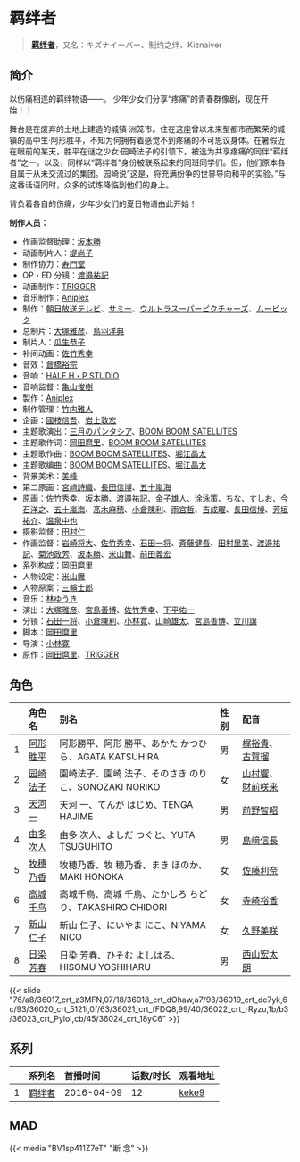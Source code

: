 # 羁绊者


> <u>**[羁绊者](https://bgm.tv/subject/148281)**</u>，又名：キズナイーバー、制约之绊、Kiznaiver

## 简介

以伤痛相连的羁绊物语——。
少年少女们分享“疼痛”的青春群像剧，现在开始！！

舞台是在废弃的土地上建造的城镇·洲笼市。住在这座曾以未来型都市而繁荣的城镇的高中生·阿形胜平，不知为何拥有着感觉不到疼痛的不可思议身体。在暑假近在眼前的某天，胜平在谜之少女·园崎法子的引领下，被选为共享疼痛的同伴“羁绊者”之一。以及，同样以“羁绊者”身份被联系起来的同班同学们。但，他们原本各自属于从未交流过的集团。园崎说“这是，将充满纷争的世界导向和平的实验。”与这番话语同时，众多的试炼降临到他们的身上。

背负着各自的伤痛，少年少女们的夏日物语由此开始！

**制作人员：**
- 作画监督助理：[坂本勝](https://bgm.tv/person/26341)
- 动画制片人：[堤尚子](https://bgm.tv/person/27300)
- 制作协力：[寿門堂](https://bgm.tv/person/33566)
- OP・ED 分镜：[渡邉祐記](https://bgm.tv/person/14141)
- 动画制作：[TRIGGER](https://bgm.tv/person/8008)
- 音乐制作：[Aniplex](https://bgm.tv/person/645)
- 制作：[朝日放送テレビ](https://bgm.tv/person/3362)、[サミー](https://bgm.tv/person/7485)、[ウルトラスーパーピクチャーズ](https://bgm.tv/person/12614)、[ムービック](https://bgm.tv/person/310)
- 总制片：[大塚雅彦](https://bgm.tv/person/760)、[鳥羽洋典](https://bgm.tv/person/39868)
- 制片人：[瓜生恭子](https://bgm.tv/person/50231)
- 补间动画：[佐竹秀幸](https://bgm.tv/person/25743)
- 音效：[倉橋裕宗](https://bgm.tv/person/21457)
- 音响：[HALF H・P STUDIO](https://bgm.tv/person/13619)
- 音响监督：[亀山俊樹](https://bgm.tv/person/77)
- 製作：[Aniplex](https://bgm.tv/person/645)
- 制作管理：[竹内雅人](https://bgm.tv/person/45455)
- 企画：[國枝信吾](https://bgm.tv/person/42669)、[岩上敦宏](https://bgm.tv/person/5782)
- 主题歌演出：[三月のパンタシア](https://bgm.tv/person/21463)、[BOOM BOOM SATELLITES](https://bgm.tv/person/2339)
- 主题歌作词：[岡田麿里](https://bgm.tv/person/538)、[BOOM BOOM SATELLITES](https://bgm.tv/person/2339)
- 主题歌作曲：[BOOM BOOM SATELLITES](https://bgm.tv/person/2339)、[堀江晶太](https://bgm.tv/person/9254)
- 主题歌编曲：[BOOM BOOM SATELLITES](https://bgm.tv/person/2339)、[堀江晶太](https://bgm.tv/person/9254)
- 背景美术：[美峰](https://bgm.tv/person/27305)
- 第二原画：[宮﨑詩織](https://bgm.tv/person/33529)、[長田信博](https://bgm.tv/person/41812)、[五十嵐海](https://bgm.tv/person/21368)
- 原画：[佐竹秀幸](https://bgm.tv/person/25743)、[坂本勝](https://bgm.tv/person/26341)、[渡邉祐記](https://bgm.tv/person/14141)、[金子雄人](https://bgm.tv/person/22286)、[涂泳策](https://bgm.tv/person/28354)、[ちな](https://bgm.tv/person/21409)、[すしお](https://bgm.tv/person/2649)、[今石洋之](https://bgm.tv/person/1755)、[五十嵐海](https://bgm.tv/person/21368)、[髙木麻穂](https://bgm.tv/person/41176)、[小倉陳利](https://bgm.tv/person/11403)、[雨宮哲](https://bgm.tv/person/12578)、[吉成曜](https://bgm.tv/person/9752)、[長田信博](https://bgm.tv/person/41812)、[芳垣祐介](https://bgm.tv/person/11388)、[温泉中也](https://bgm.tv/person/29710)
- 摄影监督：[田村仁](https://bgm.tv/person/3122)
- 作画监督：[岩崎将大](https://bgm.tv/person/17845)、[佐竹秀幸](https://bgm.tv/person/25743)、[石田一将](https://bgm.tv/person/25746)、[斉藤健吾](https://bgm.tv/person/26482)、[田村里美](https://bgm.tv/person/25972)、[渡邉祐記](https://bgm.tv/person/14141)、[菊池政芳](https://bgm.tv/person/33684)、[坂本勝](https://bgm.tv/person/26341)、[米山舞](https://bgm.tv/person/12580)、[前田義宏](https://bgm.tv/person/25421)
- 系列构成：[岡田麿里](https://bgm.tv/person/538)
- 人物设定：[米山舞](https://bgm.tv/person/12580)
- 人物原案：[三輪士郎](https://bgm.tv/person/3766)
- 音乐：[林ゆうき](https://bgm.tv/person/9055)
- 演出：[大塚雅彦](https://bgm.tv/person/760)、[宮島善博](https://bgm.tv/person/25742)、[佐竹秀幸](https://bgm.tv/person/25743)、[下平佑一](https://bgm.tv/person/26543)
- 分镜：[石田一将](https://bgm.tv/person/25746)、[小倉陳利](https://bgm.tv/person/11403)、[小林寛](https://bgm.tv/person/13186)、[山崎雄太](https://bgm.tv/person/25589)、[宮島善博](https://bgm.tv/person/25742)、[立川譲](https://bgm.tv/person/12410)
- 脚本：[岡田麿里](https://bgm.tv/person/538)
- 导演：[小林寛](https://bgm.tv/person/13186)
- 原作：[岡田麿里](https://bgm.tv/person/538)、[TRIGGER](https://bgm.tv/person/8008)

## 角色

|     |   角色名   |   别名  | 性别 |  配音  |
|:--- |:------  |:----      |:---  |:--   |
| 1 | [阿形胜平](https://bgm.tv/character/36017) | 阿形勝平、阿形 勝平、あかた かつひら、AGATA KATSUHIRA | 男 | [梶裕貴](https://bgm.tv/person/5209)、[古賀瑠](https://bgm.tv/person/23241) |
| 2 | [园崎法子](https://bgm.tv/character/36018) | 園崎法子、園崎 法子、そのさき のりこ、SONOZAKI NORIKO | 女 | [山村響](https://bgm.tv/person/12569)、[財前咲来](https://bgm.tv/person/23774) |
| 3 | [天河一](https://bgm.tv/character/36019) | 天河 一、てんが はじめ、TENGA HAJIME | 男 | [前野智昭](https://bgm.tv/person/5121) |
| 4 | [由多次人](https://bgm.tv/character/36020) | 由多 次人、よしだ つぐと、YUTA TSUGUHITO | 男 | [島﨑信長](https://bgm.tv/person/7392) |
| 5 | [牧穗乃香](https://bgm.tv/character/36021) | 牧穂乃香、牧 穂乃香、まき ほのか、MAKI HONOKA | 女 | [佐藤利奈](https://bgm.tv/person/4670) |
| 6 | [高城千鸟](https://bgm.tv/character/36022) | 高城千鳥、高城 千鳥、たかしろ ちどり、TAKASHIRO CHIDORI | 女 | [寺崎裕香](https://bgm.tv/person/4845) |
| 7 | [新山仁子](https://bgm.tv/character/36023) | 新山 仁子、にいやま にこ、NIYAMA NICO | 女 | [久野美咲](https://bgm.tv/person/11523) |
| 8 | [日染芳春](https://bgm.tv/character/36024) | 日染 芳春、ひそむ よしはる、HISOMU YOSHIHARU | 男 | [西山宏太朗](https://bgm.tv/person/16334) |

{{< slide "76/a8/36017_crt_z3MFN,07/18/36018_crt_dOhaw,a7/93/36019_crt_de7yk,6c/93/36020_crt_5121i,0f/63/36021_crt_fFDQ8,99/40/36022_crt_rRyzu,1b/b3/36023_crt_PyloI,cb/45/36024_crt_18yC6" >}}

## 系列

|     | 系列名 | 首播时间       | 话数/时长 | 观看地址                                                    |
| :-- | :-- | :--------- | :---- | :------------------------------------------------------ |
| 1   |[羁绊者](https://bgm.tv/subject/148281)| 2016-04-09 | 12    | [keke9](https://www.keke9.app/play/28653-4-251750.html) |


## MAD

{{< media  "BV1sp411Z7eT" 
"断 念" >}}
